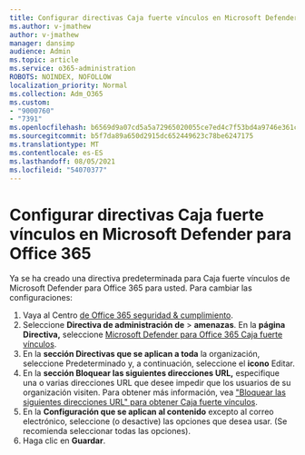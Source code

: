 ```yaml
---
title: Configurar directivas Caja fuerte vínculos en Microsoft Defender para Office 365
ms.author: v-jmathew
author: v-jmathew
manager: dansimp
audience: Admin
ms.topic: article
ms.service: o365-administration
ROBOTS: NOINDEX, NOFOLLOW
localization_priority: Normal
ms.collection: Adm_O365
ms.custom:
- "9000760"
- "7391"
ms.openlocfilehash: b6569d9a07cd5a5a72965020055ce7ed4c7f53bd4a9746e361c805c8410c0cde
ms.sourcegitcommit: b5f7da89a650d2915dc652449623c78be6247175
ms.translationtype: MT
ms.contentlocale: es-ES
ms.lasthandoff: 08/05/2021
ms.locfileid: "54070377"
---
```

# <a name="set-up-safe-link-policies-in-microsoft-defender-for-office-365"></a>Configurar directivas Caja fuerte vínculos en Microsoft Defender para Office 365

Ya se ha creado una directiva predeterminada para Caja fuerte vínculos de Microsoft Defender para Office 365 para usted. Para cambiar las configuraciones:

1. Vaya al Centro [de Office 365 seguridad & cumplimiento](https://go.microsoft.com/fwlink/p/?linkid=2077143).
2. Seleccione **Directiva de administración de**  >  **amenazas**. En la **página Directiva,** seleccione [Microsoft Defender para Office 365 Caja fuerte vínculos](https://go.microsoft.com/fwlink/?linkid=2101058).
3. En la **sección Directivas que se aplican a toda** la organización, seleccione Predeterminado y, a continuación, seleccione el **icono** Editar. 
4. En la **sección Bloquear las siguientes direcciones URL,** especifique una o varias direcciones URL que desee impedir que los usuarios de su organización visiten. Para obtener más información, vea ["Bloquear las siguientes direcciones URL" para obtener Caja fuerte vínculos](https://go.microsoft.com/fwlink/?linkid=2092123).
5. En la **Configuración que se aplican al contenido** excepto al correo electrónico, seleccione (o desactive) las opciones que desea usar. (Se recomienda seleccionar todas las opciones).
6. Haga clic en **Guardar**.
